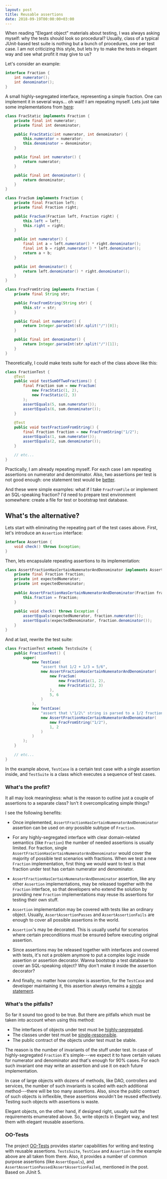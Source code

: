 ```yaml
---
layout: post
title: Reusable assertions
date: 2018-09-19T00:00:00+03:00
---
```


When reading "Elegant object" materials about testing, I was always asking myself: why the tests should look so 
procedural? Usually, class of a typical JUnit-based test suite is nothing but a bunch of procedures, one per test 
case. I am not criticizing this style, but lets try to make the tests in elegant way and see what profit it may give 
to us?

Let's consider an example:

```java
interface Fraction {
    int numerator();
    int denominator();
}
```

A small highly-segregated interface, representing a simple fraction. One can implement it in several ways... 
oh wait! I am repeating myself. Lets just take some implementations from [here](001_checked_exceptions.html):

```java
class FracStatic implements Fraction {
    private final int numerator;
    private final int denominator;

    public FracStatic(int numerator, int denominator) {
        this.numerator = numerator;
        this.denominator = denominator;
    }

    public final int numerator() {
        return numerator;
    }

    public final int denominator() {
        return denominator;
    }
}

class FracSum implements Fraction {
    private final Fraction left;
    private final Fraction right;

    public FracSum(Fraction left, Fraction right) {
        this.left = left;
        this.right = right;
    }

    public int numerator() {
        final int a = left.numerator() * right.denominator();
        final int b = right.numerator() * left.denominator();
        return a + b;
    }

    public int denominator() {
        return left.denominator() * right.denominator();
    }
}

class FracFromString implements Fraction {
    private final String str;

    public FracFromString(String str) {
        this.str = str;
    }

    public final int numerator() {
        return Integer.parseInt(str.split("/")[0]);
    }

    public final int denominator() {
        return Integer.parseInt(str.split("/")[1]);
    }
}
```

Theoretically, I could make tests suite for each of the class above like this:

```java
class FractionTest {
    @Test
    public void testSumOfTwoFractions() {
        final Fraction sum = new FracSum(
            new FracStatic(1, 2),
            new FracStatic(2, 3)
        );
        assertEquals(5, sum.numerator());
        assertEquals(6, sum.denominator());
    }
    
    @Test
    public void testFractionFromString() {
        final Fraction fraction = new FracFromString("1/2");
        assertEquals(1, sum.numerator());
        assertEquals(2, sum.denominator());
    }
    
    // etc...
}
```

Practically, I am already repeating myself. For each case I am repeating assertions on numerator and denominator. 
Also, two assertions per test is not good enough:
one statement test would be [better](https://www.yegor256.com/2017/05/17/single-statement-unit-tests.html). 

And these were simple examples: what if I take `FracFromFile` or implement an SQL-speaking fraction? I'd need to 
prepare test environment somewhere: create a file for test or bootstrap test database.

## What's the alternative?

Lets start with eliminating the repeating part of the test cases above.
First, let's introduce an `Assertion` interface:

```java
interface Assertion {
    void check() throws Exception;
}
```

Then, lets encapsulate repeating assertions to its implementation:

```java
class AssertFractionHasCertainNumenatorAndDenominator implements Assertion {
    private final Fraction fraction;
    private int expectedNumerator;
    private int expectedDenominator;
    
    public AssertFractionHasCertainNumenatorAndDenominator(Fraction fraction) {
        this.fraction = fraction;
    }
    
    public void check() throws Exception {
        assertEquals(expectedNumerator, fraction.numerator());
        assertEquals(expectedDenominator, fraction.denominator());
    }
}
```

And at last, rewrite the test suite:

```java
class FractionTest extends TestsSuite {
    public FractionTest() {
        super(
            new TestCase(
                "assert that 1/2 + 1/3 = 5/6",
                new AssertFractionHasCertainNumenatorAndDenominator(
                    new FracSum(
                        new FracStatic(1, 2),
                        new FracStatic(2, 3)
                    ),
                    5, 6
                )
            ),
            new TestCase(
                "assert that \"1/2\" string is parsed to a 1/2 fraction",
                new AssertFractionHasCertainNumenatorAndDenominator(
                    new FracFromString("1/2"),
                    1, 2
                )
            )
        );
    }
    
    // etc...
}
```

In the example above, `TestCase` is a certain test case with a single assertion inside, and `TestSuite` is a class 
which executes a sequence of test cases.

### What's the profit?

It all may look meaningless: what is the reason to outline just a couple of assertions to a separate class? 
Isn't it overcomplicating simple things?

I see the following benefits:

- Once implemented, `AssertFractionHasCertainNumenatorAndDenominator` assertion can be used on *any* possible 
subtype of `Fraction`.

- For any highly-segregated interface with clear domain-related semantics (like `Fraction`) the number of 
needed assertions is usually limited. For fraction, single `AssertFractionHasCertainNumenatorAndDenominator` would 
cover the majority of possible test scenarios with fractions. When we test a new `Fraction` implementation, first thing
we would want to test is that fraction under test has certain numerator and denominator.

- `AssertFractionHasCertainNumenatorAndDenominator` assertion, like any other `Assertion` implementations, may be 
released together with the `Fraction` interface, so that developers who extend the solution by providing new 
`Fraction` implementations may reuse its assertions for testing their own stuff.

- `Assertion` implementation may be covered with tests like an ordinary object. Usually, `AssertAssertionPasses` and 
`AssertAssertionFails` are enough to cover all possible assertions in the world.

- `Assertion`'s may be decorated. This is usually useful for scenarios where certain preconditions must be ensured 
before executing original assertion.

- Since assertions may be released together with interfaces and covered with tests, it's not a problem anymore to put a 
complex logic inside assertion or assertion decorator. Wanna bootstrap a test database to cover an SQL-speaking 
object? Why don't make it inside the assertion decorator?

- And finally, no matter how complex is assertion, for the `TestCase` and developer maintaining it, this assertion 
always remains a [single statement](https://www.yegor256.com/2017/05/17/single-statement-unit-tests.html).

### What's the pitfalls?

So far it sound too good to be true. But there are pitfalls which must be taken into account when using this method:

- The interfaces of objects under test must be [highly-segregated](https://en.wikipedia.org/wiki/Interface_segregation_principle).
- The classes under test must be [single-responsible](https://en.wikipedia.org/wiki/Single_responsibility_principle).
- The public contract of the objects under test must be stable.

The reason is the number of invariants of the stuff under test. In case of highly-segregated `Fraction` it's 
simple---we expect it to have certain values for numerator and denominator and that's enough for 90% cases. For each 
such invariant one may write an assertion and use it on each future implementation.

In case of large objects with dozens of methods, like DAO, controllers and services, the number of such invariants is
scaled with each additional method---there will be too many assertions. Also, since the public contract of such
objects is inflexible, these assertions wouldn't be reused effectively. Testing such objects with assertions is 
waste.

Elegant objects, on the other hand, if designed right, usually suit the requirements enumerated above. So, write 
objects in Elegant way, and test them with elegant reusable assertions.

### OO-Tests

The project [OO-Tests](https://github.com/pragmatic-objects/oo-tests) provides starter capabilities for writing 
and testing with reusable assertions. `TestsSuite`, `TestCase` and `Assertion` in the example above are all 
taken from there. Also, it provides a number of common purpose assertions (like `AssertEquals`), and 
`AssertAssertionPassed`/`AssertAssertionFailed`, mentioned in the post. Based on JUnit 5.
